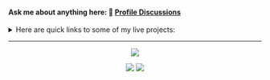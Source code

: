 #### Ask me about anything here: 💬 [Profile Discussions](https://github.com/Kr33L/Kr33L/discussions)


<details>
<summary> Here are quick links to some of my live projects:
</summary>
<br>

🔭 [Tribute to Bastion](https://kr33l.github.io/Tribute-to-Bastion/)<br>
🔭 [Mini Platformer](https://kr33l.github.io/Mini-Platformer/)<br>
🔭 [Fruit Shop](https://kr33l.github.io/Fruit-Shop/)
<br>

</details>

---
<p align="center">
 <img src="https://streak-stats.demolab.com?user=Kr33L&theme=github-dark&hide_border=true&border_radius=45&width=120" />
</p>

<p align="center">

 <img src="https://github-readme-stats.vercel.app/api/top-langs/?username=Kr33L&layout=compact&title_color=ffffff&text_color=ffffff&bg_color=0d1117&hide_border=true" />

 <img src="https://skillicons.dev/icons?i=js,cs,css,html,vscode,visualstudio&perline=2"  />
 
</p>
